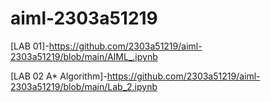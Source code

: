 # aiml-2303a51219
[LAB 01]-https://github.com/2303a51219/aiml-2303a51219/blob/main/AIML_.ipynb

[LAB 02 A* Algorithm]-https://github.com/2303a51219/aiml-2303a51219/blob/main/Lab_2.ipynb

